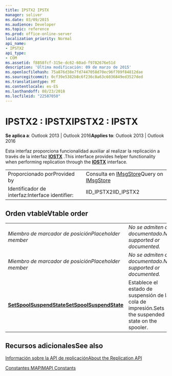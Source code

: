 ```yaml
---
title: IPSTX2 IPSTX
manager: soliver
ms.date: 03/09/2015
ms.audience: Developer
ms.topic: reference
ms.prod: office-online-server
localization_priority: Normal
api_name:
- IPSTX2
api_type:
- COM
ms.assetid: f8858fcf-315e-dc62-60ad-f9782676e51d
description: 'Última modificación: 09 de marzo de 2015'
ms.openlocfilehash: 75a876d38e7fd7447058d70ec96f709f84812dae
ms.sourcegitcommit: 0cf39e5382b8c6f236c8a63c6036849ed3527ded
ms.translationtype: MT
ms.contentlocale: es-ES
ms.lasthandoff: 08/23/2018
ms.locfileid: "22587050"
---
```

# <a name="ipstx2--ipstx"></a><span data-ttu-id="54165-103">IPSTX2 : IPSTX</span><span class="sxs-lookup"><span data-stu-id="54165-103">IPSTX2 : IPSTX</span></span>

  
  
<span data-ttu-id="54165-104">**Se aplica a**: Outlook 2013 | Outlook 2016</span><span class="sxs-lookup"><span data-stu-id="54165-104">**Applies to**: Outlook 2013 | Outlook 2016</span></span> 
  
<span data-ttu-id="54165-105">Esta interfaz proporciona funcionalidad auxiliar al realizar la replicación a través de la interfaz **[IOSTX](iostxiunknown.md)** .</span><span class="sxs-lookup"><span data-stu-id="54165-105">This interface provides helper functionality when performing replication through the **[IOSTX](iostxiunknown.md)** interface.</span></span> 
  
|||
|:-----|:-----|
|<span data-ttu-id="54165-106">Proporcionado por</span><span class="sxs-lookup"><span data-stu-id="54165-106">Provided by</span></span>  <br/> |<span data-ttu-id="54165-107">Consulta en [IMsgStore](imsgstoreimapiprop.md)</span><span class="sxs-lookup"><span data-stu-id="54165-107">Query on [IMsgStore](imsgstoreimapiprop.md)</span></span> <br/> |
|<span data-ttu-id="54165-108">Identificador de interfaz:</span><span class="sxs-lookup"><span data-stu-id="54165-108">Interface identifier:</span></span>  <br/> |<span data-ttu-id="54165-109">IID_IPSTX2</span><span class="sxs-lookup"><span data-stu-id="54165-109">IID_IPSTX2</span></span>  <br/> |
   
## <a name="vtable-order"></a><span data-ttu-id="54165-110">Orden vtable</span><span class="sxs-lookup"><span data-stu-id="54165-110">Vtable order</span></span>

|||
|:-----|:-----|
| <span data-ttu-id="54165-111">*Miembro de marcador de posición*</span><span class="sxs-lookup"><span data-stu-id="54165-111">*Placeholder member*</span></span>  <br/> | <span data-ttu-id="54165-112">*No se admiten o documentado.*</span><span class="sxs-lookup"><span data-stu-id="54165-112">*Not supported or documented.*</span></span>  <br/> |
| <span data-ttu-id="54165-113">*Miembro de marcador de posición*</span><span class="sxs-lookup"><span data-stu-id="54165-113">*Placeholder member*</span></span>  <br/> | <span data-ttu-id="54165-114">*No se admiten o documentado.*</span><span class="sxs-lookup"><span data-stu-id="54165-114">*Not supported or documented.*</span></span>  <br/> |
|<span data-ttu-id="54165-115">**[SetSpoolSuspendState](ipstx2-setspoolsuspendstate.md)**</span><span class="sxs-lookup"><span data-stu-id="54165-115">**[SetSpoolSuspendState](ipstx2-setspoolsuspendstate.md)**</span></span> <br/> |<span data-ttu-id="54165-116">Establece el estado de suspensión de la cola de impresión.</span><span class="sxs-lookup"><span data-stu-id="54165-116">Sets the suspended state on the spooler.</span></span>  <br/> |
   
## <a name="see-also"></a><span data-ttu-id="54165-117">Recursos adicionales</span><span class="sxs-lookup"><span data-stu-id="54165-117">See also</span></span>



[<span data-ttu-id="54165-118">Información sobre la API de replicación</span><span class="sxs-lookup"><span data-stu-id="54165-118">About the Replication API</span></span>](about-the-replication-api.md)
  
[<span data-ttu-id="54165-119">Constantes MAPI</span><span class="sxs-lookup"><span data-stu-id="54165-119">MAPI Constants</span></span>](mapi-constants.md)

